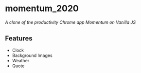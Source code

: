 # momentum_2020
<h6> A clone of the productivity Chrome app Momentum on Vanilla JS</h6>

## Features

*  Clock 
*  Background Images 
*  Weather 
*  Quote
